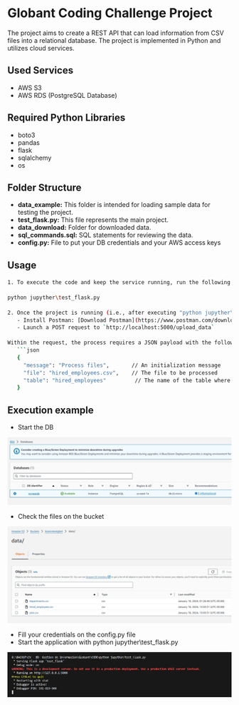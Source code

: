 # Globant Coding Challenge Project

The project aims to create a REST API that can load information from CSV files into a relational database. The project is implemented in Python and utilizes cloud services.

## Used Services
- AWS S3
- AWS RDS (PostgreSQL Database)

## Required Python Libraries
- boto3
- pandas
- flask
- sqlalchemy
- os

## Folder Structure
- **data_example:** This folder is intended for loading sample data for testing the project.
- **test_flask.py:** This file represents the main project.
- **data_download:** Folder for downloaded data.
- **sql_commands.sql:** SQL statements for reviewing the data.
- **config.py:** File to put your DB credentials and your AWS access keys

## Usage
```bash
1. To execute the code and keep the service running, run the following command:

python jupyther\test_flask.py

2. Once the project is running (i.e., after executing "python jupyther\test_flask.py"), you can test its functionality using Postman:
   - Install Postman: [Download Postman](https://www.postman.com/downloads/)
   - Launch a POST request to `http://localhost:5000/upload_data`

Within the request, the process requires a JSON payload with the following information:
   ```json
   {
     "message": "Process files",       // An initialization message
     "file": "hired_employees.csv",    // The file to be processed
     "table": "hired_employees"         // The name of the table where the information will be loaded
   }

```

## Execution example

- Start the DB 

![RDS](./images/RDS_1.jpg)

- Check the files on the bucket 

![S3](./images/S3_1.jpg)

- Fill your credentials on the config.py file
- Start the application with python jupyther\test_flask.py

![flask_1](./images/flask_1.jpg)






